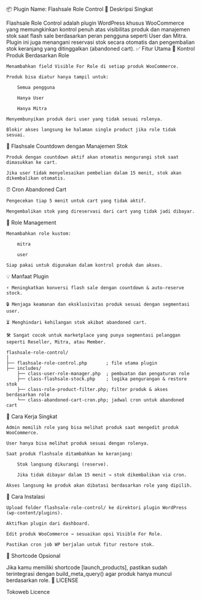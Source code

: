 📦 Plugin Name: Flashsale Role Control
🎯 Deskripsi Singkat

Flashsale Role Control adalah plugin WordPress khusus WooCommerce yang memungkinkan kontrol penuh atas visibilitas produk dan manajemen stok saat flash sale berdasarkan peran pengguna seperti User dan Mitra. Plugin ini juga menangani reservasi stok secara otomatis dan pengembalian stok keranjang yang ditinggalkan (abandoned cart).
✅ Fitur Utama
🔐 Kontrol Produk Berdasarkan Role

    Menambahkan field Visible For Role di setiap produk WooCommerce.

    Produk bisa diatur hanya tampil untuk:

        Semua pengguna

        Hanya User

        Hanya Mitra

    Menyembunyikan produk dari user yang tidak sesuai rolenya.

    Blokir akses langsung ke halaman single product jika role tidak sesuai.

🛒 Flashsale Countdown dengan Manajemen Stok

    Produk dengan countdown aktif akan otomatis mengurangi stok saat dimasukkan ke cart.

    Jika user tidak menyelesaikan pembelian dalam 15 menit, stok akan dikembalikan otomatis.

⏰ Cron Abandoned Cart

    Pengecekan tiap 5 menit untuk cart yang tidak aktif.

    Mengembalikan stok yang direservasi dari cart yang tidak jadi dibayar.

👥 Role Management

    Menambahkan role kustom:

        mitra

        user

    Siap pakai untuk digunakan dalam kontrol produk dan akses.

💡 Manfaat Plugin

    ⚡️ Meningkatkan konversi flash sale dengan countdown & auto-reserve stock.

    🔒 Menjaga keamanan dan eksklusivitas produk sesuai dengan segmentasi user.

    ⏳ Menghindari kehilangan stok akibat abandoned cart.

    🛠 Sangat cocok untuk marketplace yang punya segmentasi pelanggan seperti Reseller, Mitra, atau Member.

```
flashsale-role-control/
│
├── flashsale-role-control.php       ; file utama plugin
├── includes/
    ├── class-user-role-manager.php  ; pembuatan dan pengaturan role
    ├── class-flashsale-stock.php    ; logika pengurangan & restore stok
    ├── class-role-product-filter.php; filter produk & akses berdasarkan role
    └── class-abandoned-cart-cron.php; jadwal cron untuk abandoned cart
```  

🧠 Cara Kerja Singkat

    Admin memilih role yang bisa melihat produk saat mengedit produk WooCommerce.

    User hanya bisa melihat produk sesuai dengan rolenya.

    Saat produk flashsale ditambahkan ke keranjang:

        Stok langsung dikurangi (reserve).

        Jika tidak dibayar dalam 15 menit → stok dikembalikan via cron.

    Akses langsung ke produk akan dibatasi berdasarkan role yang dipilih.

🧰 Cara Instalasi

    Upload folder flashsale-role-control/ ke direktori plugin WordPress (wp-content/plugins).

    Aktifkan plugin dari dashboard.

    Edit produk WooCommerce → sesuaikan opsi Visible For Role.

    Pastikan cron job WP berjalan untuk fitur restore stok.

🧪 Shortcode Opsional

Jika kamu memiliki shortcode [launch_products], pastikan sudah terintegrasi dengan build_meta_query() agar produk hanya muncul berdasarkan role.
📄 LICENSE

Tokoweb Licence
